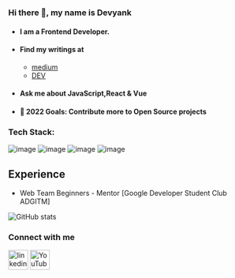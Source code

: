 ### Hi there 👋, my name is Devyank
- #### I am a Frontend Developer.
- #### Find my writings at 
  - [medium](https://medium.com/@devyanknagpal2002) 
  - [DEV](https://dev.to/devyank_nagpal_c746402a7c) 
- #### Ask me about JavaScript,React & Vue
- #### 🥅 2022 Goals: Contribute more to Open Source projects
 
### Tech Stack: 
![image](https://user-images.githubusercontent.com/78840243/153851342-5e0332ee-4945-4c67-ba15-1edf95294f63.png)
![image](https://user-images.githubusercontent.com/78840243/153851158-7116fba8-e88d-46fb-a3d1-ec5d1b3e59ba.png)
![image](https://user-images.githubusercontent.com/78840243/153850490-1748b014-b9ae-49f4-affd-dcb0ccbc535c.png)
![image](https://user-images.githubusercontent.com/78840243/153850573-69680fcc-1a43-47fa-bd2d-35db2937f2ed.png)


## Experience
*  Web Team Beginners - Mentor [Google Developer Student Club ADGITM]

![GitHub stats](https://github-readme-stats.vercel.app/api?username=2devyank&show_icons=true&count_private=true)  

### Connect with me
  [<img src='https://cdn.jsdelivr.net/npm/simple-icons@3.0.1/icons/linkedin.svg' alt='linkedin' height='40'>](https://www.linkedin.com/in/devyank-nagpal-58564a204/)  [<img src='https://cdn.jsdelivr.net/npm/simple-icons@3.0.1/icons/youtube.svg' alt='YouTube' height='40'>](https://www.youtube.com/channel/UCsRLQHLuJ-wLiKrld__ZJFg)  


